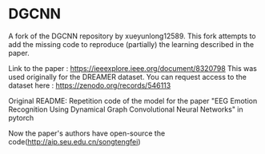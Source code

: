 # DGCNN
A fork of the DGCNN repository by xueyunlong12589.
This fork attempts to add the missing code to reproduce (partially) the learning described in the paper.

Link to the paper : https://ieeexplore.ieee.org/document/8320798
This was used originally for the DREAMER dataset.
You can request access to the dataset here : https://zenodo.org/records/546113


Original README:
Repetition code of the model for the paper "EEG Emotion Recognition Using Dynamical Graph Convolutional Neural Networks" in pytorch


Now the paper's authors have open-source the code(http://aip.seu.edu.cn/songtengfei)
